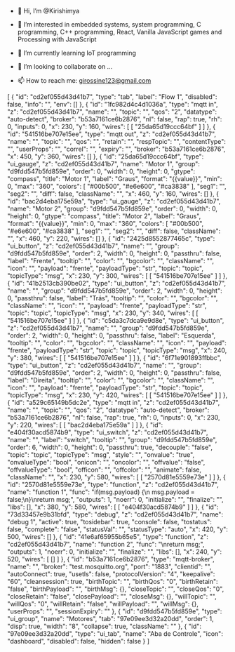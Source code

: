 - 👋 Hi, I’m @Kirishimya
- 👀 I’m interested in embedded
     systems,
     system programming, 
     C programming, 
     C++ programming,
     React,
     Vanilla JavaScript games and
     Processing with JavaScript
     
- 🌱 I’m currently learning 
     IoT programming
- 💞️ I’m looking to collaborate on ...
- 📫 How to reach me:
     girossine123@gmail.com

[
    {
        "id": "cd2ef055d43d41b7",
        "type": "tab",
        "label": "Flow 1",
        "disabled": false,
        "info": "",
        "env": []
    },
    {
        "id": "1fc982d4c4d1036a",
        "type": "mqtt in",
        "z": "cd2ef055d43d41b7",
        "name": "",
        "topic": "",
        "qos": "2",
        "datatype": "auto-detect",
        "broker": "b53a7161ce6b2876",
        "nl": false,
        "rap": true,
        "rh": 0,
        "inputs": 0,
        "x": 230,
        "y": 160,
        "wires": [
            [
                "25da65d19ccc64bf"
            ]
        ]
    },
    {
        "id": "541516be707e15ee",
        "type": "mqtt out",
        "z": "cd2ef055d43d41b7",
        "name": "",
        "topic": "",
        "qos": "",
        "retain": "",
        "respTopic": "",
        "contentType": "",
        "userProps": "",
        "correl": "",
        "expiry": "",
        "broker": "b53a7161ce6b2876",
        "x": 450,
        "y": 360,
        "wires": []
    },
    {
        "id": "25da65d19ccc64bf",
        "type": "ui_gauge",
        "z": "cd2ef055d43d41b7",
        "name": "Motor 1",
        "group": "d9fdd547b5fd859e",
        "order": 0,
        "width": 0,
        "height": 0,
        "gtype": "compass",
        "title": "Motor 1",
        "label": "Graus",
        "format": "{{value}}",
        "min": 0,
        "max": "360",
        "colors": [
            "#00b500",
            "#e6e600",
            "#ca3838"
        ],
        "seg1": "",
        "seg2": "",
        "diff": false,
        "className": "",
        "x": 460,
        "y": 160,
        "wires": []
    },
    {
        "id": "bac2d4eba175e59a",
        "type": "ui_gauge",
        "z": "cd2ef055d43d41b7",
        "name": "Motor 2",
        "group": "d9fdd547b5fd859e",
        "order": 0,
        "width": 0,
        "height": 0,
        "gtype": "compass",
        "title": "Motor 2",
        "label": "Graus",
        "format": "{{value}}",
        "min": 0,
        "max": "360",
        "colors": [
            "#00b500",
            "#e6e600",
            "#ca3838"
        ],
        "seg1": "",
        "seg2": "",
        "diff": false,
        "className": "",
        "x": 460,
        "y": 220,
        "wires": []
    },
    {
        "id": "2425d8552877465c",
        "type": "ui_button",
        "z": "cd2ef055d43d41b7",
        "name": "",
        "group": "d9fdd547b5fd859e",
        "order": 2,
        "width": 0,
        "height": 0,
        "passthru": false,
        "label": "Frente",
        "tooltip": "",
        "color": "",
        "bgcolor": "",
        "className": "",
        "icon": "",
        "payload": "frente",
        "payloadType": "str",
        "topic": "topic",
        "topicType": "msg",
        "x": 230,
        "y": 300,
        "wires": [
            [
                "541516be707e15ee"
            ]
        ]
    },
    {
        "id": "41b2513cb390be02",
        "type": "ui_button",
        "z": "cd2ef055d43d41b7",
        "name": "",
        "group": "d9fdd547b5fd859e",
        "order": 2,
        "width": 0,
        "height": 0,
        "passthru": false,
        "label": "Trás",
        "tooltip": "",
        "color": "",
        "bgcolor": "",
        "className": "",
        "icon": "",
        "payload": "frente",
        "payloadType": "str",
        "topic": "topic",
        "topicType": "msg",
        "x": 230,
        "y": 340,
        "wires": [
            [
                "541516be707e15ee"
            ]
        ]
    },
    {
        "id": "c5da3c7dca9e9d8e",
        "type": "ui_button",
        "z": "cd2ef055d43d41b7",
        "name": "",
        "group": "d9fdd547b5fd859e",
        "order": 2,
        "width": 0,
        "height": 0,
        "passthru": false,
        "label": "Esquerda",
        "tooltip": "",
        "color": "",
        "bgcolor": "",
        "className": "",
        "icon": "",
        "payload": "frente",
        "payloadType": "str",
        "topic": "topic",
        "topicType": "msg",
        "x": 240,
        "y": 380,
        "wires": [
            [
                "541516be707e15ee"
            ]
        ]
    },
    {
        "id": "6f71e901893ffbbc",
        "type": "ui_button",
        "z": "cd2ef055d43d41b7",
        "name": "",
        "group": "d9fdd547b5fd859e",
        "order": 2,
        "width": 0,
        "height": 0,
        "passthru": false,
        "label": "Direita",
        "tooltip": "",
        "color": "",
        "bgcolor": "",
        "className": "",
        "icon": "",
        "payload": "frente",
        "payloadType": "str",
        "topic": "topic",
        "topicType": "msg",
        "x": 230,
        "y": 420,
        "wires": [
            [
                "541516be707e15ee"
            ]
        ]
    },
    {
        "id": "a529c65149b5dc2e",
        "type": "mqtt in",
        "z": "cd2ef055d43d41b7",
        "name": "",
        "topic": "",
        "qos": "2",
        "datatype": "auto-detect",
        "broker": "b53a7161ce6b2876",
        "nl": false,
        "rap": true,
        "rh": 0,
        "inputs": 0,
        "x": 230,
        "y": 220,
        "wires": [
            [
                "bac2d4eba175e59a"
            ]
        ]
    },
    {
        "id": "e404f30acd5874b9",
        "type": "ui_switch",
        "z": "cd2ef055d43d41b7",
        "name": "",
        "label": "switch",
        "tooltip": "",
        "group": "d9fdd547b5fd859e",
        "order": 6,
        "width": 0,
        "height": 0,
        "passthru": true,
        "decouple": "false",
        "topic": "topic",
        "topicType": "msg",
        "style": "",
        "onvalue": "true",
        "onvalueType": "bool",
        "onicon": "",
        "oncolor": "",
        "offvalue": "false",
        "offvalueType": "bool",
        "officon": "",
        "offcolor": "",
        "animate": false,
        "className": "",
        "x": 230,
        "y": 580,
        "wires": [
            [
                "2570d81e5559e73e"
            ]
        ]
    },
    {
        "id": "2570d81e5559e73e",
        "type": "function",
        "z": "cd2ef055d43d41b7",
        "name": "function 1",
        "func": "if(msg.payload) {\n    msg.payload = false;\n}\nreturn msg;",
        "outputs": 1,
        "noerr": 0,
        "initialize": "",
        "finalize": "",
        "libs": [],
        "x": 380,
        "y": 580,
        "wires": [
            [
                "e404f30acd5874b9"
            ]
        ]
    },
    {
        "id": "73d33457e9b31bfd",
        "type": "debug",
        "z": "cd2ef055d43d41b7",
        "name": "debug 1",
        "active": true,
        "tosidebar": true,
        "console": false,
        "tostatus": false,
        "complete": "false",
        "statusVal": "",
        "statusType": "auto",
        "x": 420,
        "y": 500,
        "wires": []
    },
    {
        "id": "41e6af65955b65e5",
        "type": "function",
        "z": "cd2ef055d43d41b7",
        "name": "function 2",
        "func": "\nreturn msg;",
        "outputs": 1,
        "noerr": 0,
        "initialize": "",
        "finalize": "",
        "libs": [],
        "x": 240,
        "y": 520,
        "wires": [
            []
        ]
    },
    {
        "id": "b53a7161ce6b2876",
        "type": "mqtt-broker",
        "name": "",
        "broker": "test.mosquitto.org",
        "port": "1883",
        "clientid": "",
        "autoConnect": true,
        "usetls": false,
        "protocolVersion": "4",
        "keepalive": "60",
        "cleansession": true,
        "birthTopic": "",
        "birthQos": "0",
        "birthRetain": "false",
        "birthPayload": "",
        "birthMsg": {},
        "closeTopic": "",
        "closeQos": "0",
        "closeRetain": "false",
        "closePayload": "",
        "closeMsg": {},
        "willTopic": "",
        "willQos": "0",
        "willRetain": "false",
        "willPayload": "",
        "willMsg": {},
        "userProps": "",
        "sessionExpiry": ""
    },
    {
        "id": "d9fdd547b5fd859e",
        "type": "ui_group",
        "name": "Motores",
        "tab": "97e09ee3d32a20dd",
        "order": 1,
        "disp": true,
        "width": "8",
        "collapse": true,
        "className": ""
    },
    {
        "id": "97e09ee3d32a20dd",
        "type": "ui_tab",
        "name": "Aba de Controle",
        "icon": "dashboard",
        "disabled": false,
        "hidden": false
    }
]

